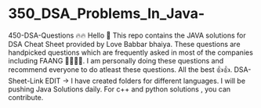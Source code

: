 # 350_DSA_Problems_In_Java-
450-DSA-Questions 🔥🔥
Hello 👋 This repo contains the JAVA solutions for DSA Cheat Sheet provided by Love Babbar bhaiya. These questions are handpicked questions which are frequently asked in most of the companies including FAANG 👩‍💻👨‍💻. I am personally doing these questions and recommend everyone to do atleast these questions. All the best 👍👍.
DSA-Sheet-Link
EDIT -> I have created folders for different languages. I will be pushing Java Solutions daily. For c++ and python solutions , you can contribute.
